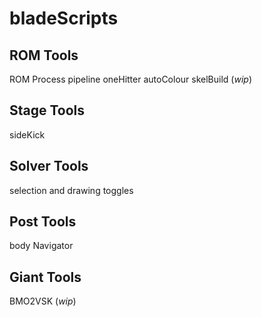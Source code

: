 # bladeScripts

## ROM Tools
ROM Process pipeline
oneHitter
autoColour
skelBuild (_wip_)

## Stage Tools
sideKick

## Solver Tools
selection and drawing toggles

## Post Tools
body Navigator

## Giant Tools
BMO2VSK (_wip_)

